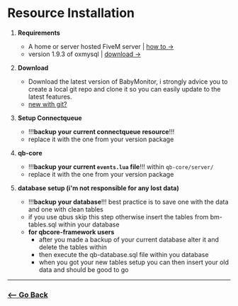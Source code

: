 # Resource Installation

1. **Requirements**<br>
    - A home or server hosted FiveM server | [how to ->](https://docs.fivem.net/docs/server-manual/setting-up-a-server/)
    - version 1.9.3 of oxmysql | [download ->](https://github.com/overextended/oxmysql)

2. **Download**<br>
    - Download the latest version of BabyMonitor, i strongly advice you to create a local git repo and clone it so you can easily update to the latest features.<br>
    - [new with git?](https://www.youtube.com/watch?v=8JJ101D3knE)

3. **Setup Connectqueue**<br>
    - !!!__backup your current connectqueue resource__!!!
    - replace it with the one from your version package

4. **qb-core**<br>
    - !!!__backup your current `events.lua` file__!!! within `qb-core/server/`
    - replace it with the one from your version package

5. **database setup (i'm not responsible for any lost data)**<br>
    - !!!__backup your database__!!! best practice is to save one with the data and one with clean tables
    - if you use qbus skip this step otherwise insert the tables from bm-tables.sql within your database
    - __for qbcore-framework users__
        - after you made a backup of your current database alter it and delete the tables within
        - then execute the qb-database.sql file within you database
        - when you got your new tables setup you can then insert your old data and should be good to go

<hr>

### [<-- Go Back](https://github.com/5m1Ly/BabyMonitor)